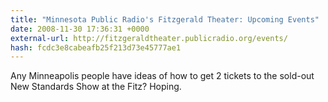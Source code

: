 ```yaml
---
title: "Minnesota Public Radio's Fitzgerald Theater: Upcoming Events"
date: 2008-11-30 17:36:31 +0000
external-url: http://fitzgeraldtheater.publicradio.org/events/
hash: fcdc3e8cabeafb25f213d73e45777ae1
---
```


Any Minneapolis people have ideas of how to get 2 tickets to the sold-out New Standards Show at the Fitz? Hoping. 
